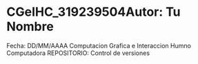 # CGeIHC_319239504Autor: Tu Nombre
Fecha: DD/MM/AAAA
Computacion Grafica e Interaccion Humno Computadora
REPOSITORIO: Control de versiones
